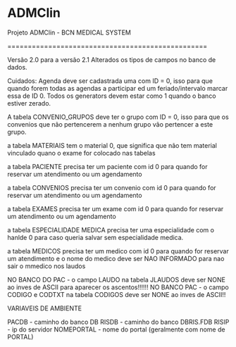 ADMClin
=======

Projeto ADMClin - BCN MEDICAL SYSTEM

=================================================

Versão 2.0 para a versão 2.1
Alterados os tipos de campos no banco de dados.

Cuidados:
Agenda deve ser cadastrada uma com ID = 0, isso para que quando forem todas as agendas a participar ed um feriado/intervalo marcar essa de ID 0.
Todos os generators devem estar como 1 quando o banco estiver zerado.

A tabela CONVENIO_GRUPOS deve ter o grupo com ID = 0, isso para que os convenios que não pertencerem a nenhum grupo vão pertencer a este grupo.

a tabela MATERIAIS tem o material 0, que significa que não tem material vinculado quano o exame for colocado nas tabelas

a tabela PACIENTE precisa ter um paciente com id 0 para quando for reservar um atendimento ou um agendamento

a tabela CONVENIOS precisa ter um convenio com id 0 para quando for reservar um atendimento ou um agendamento

a tabela EXAMES precisa ter um exame com id 0 para quando for reservar um atendimento ou um agendamento

a tabela ESPECIALIDADE MEDICA precisa ter uma especialidade com o hanlde 0 para caso queria salvar sem especialidade medica.

a tabela MEDICOS precisa ter um medico com id 0 para quando for reservar um atendimento
e o nome do medico deve ser NAO INFORMADO para nao sair o mmedico nos laudos



NO BANCO DO PAC - o campo LAUDO na tabela JLAUDOS deve ser NONE ao inves de ASCII para aparecer os ascentos!!!!!!
NO BANCO PAC - o campo CODIGO e CODTXT na tabela CODIGOS deve ser NONE ao inves de ASCII!!





VARIAVEIS DE AMBIENTE

PACDB      - caminho do banco DB
RISDB      - caminho do banco DBRIS.FDB
RISIP      - ip do servidor
NOMEPORTAL - nome do portal (geralmente com nome de PORTAL)


